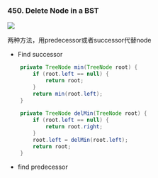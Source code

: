 ### 450. Delete Node in a BST

![](https://tva1.sinaimg.cn/large/007S8ZIlgy1gfsutul9yhj30t00fi77u.jpg)

两种方法，用predecessor或者successor代替node

- Find successor

```java
    private TreeNode min(TreeNode root) {
        if (root.left == null) {
            return root;
        }
        return min(root.left);
    }
    
    private TreeNode delMin(TreeNode root) {
        if (root.left == null) {
            return root.right;
        }
        root.left = delMin(root.left);
        return root;
    }
```

- find predecessor

```java

```

